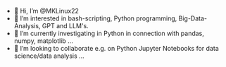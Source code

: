 - 👋 Hi, I’m @MKLinux22
- 👀 I’m interested in bash-scripting, Python programming, Big-Data-Analysis, GPT and LLM's.
- 🌱 I’m currently investigating in Python in connection with pandas, numpy, matplotlib ...
- 💞️ I’m looking to collaborate e.g. on Python Jupyter Notebooks for data science/data analysis ...

<!---
MKLinux22/MKLinux22 is a ✨ special ✨ repository because its `README.md` (this file) appears on your GitHub profile.
You can click the Preview link to take a look at your changes.
--->
